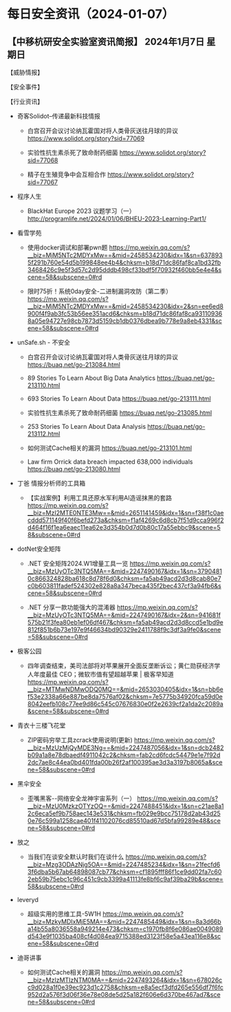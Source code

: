 # 每日安全资讯（2024-01-07）

【中移杭研安全实验室资讯简报】
2024年1月7日 星期日
---------------------------
【威胁情报】

【安全事件】

【行业资讯】

- 奇客Solidot–传递最新科技情报
  - 白宫召开会议讨论纳瓦霍国对将人类骨灰送往月球的异议
https://www.solidot.org/story?sid=77069

  - 实验性抗生素杀死了致命耐药细菌
https://www.solidot.org/story?sid=77068

  - 精子在生殖竞争中会互相合作
https://www.solidot.org/story?sid=77067

- 程序人生
  - BlackHat Europe 2023 议题学习（一）
http://programlife.net/2024/01/06/BHEU-2023-Learning-Part1/

- 看雪学苑
  - 使用docker调试和部署pwn题
https://mp.weixin.qq.com/s?__biz=MjM5NTc2MDYxMw==&mid=2458534230&idx=1&sn=6378935f291b760e54d5b199848ee4b4&chksm=b18d71dc86faf8ca1bd32fb3468426c9e5f3d57c2d95dddb498cf33bdf5f70932f460bb5e4e4&scene=58&subscene=0#rd

  - 限时75折！系统0day安全-二进制漏洞攻防（第二季）
https://mp.weixin.qq.com/s?__biz=MjM5NTc2MDYxMw==&mid=2458534230&idx=2&sn=ee6ed8900f4f9ab3fc53b56ee351acd6&chksm=b18d71dc86faf8ca931109368a05e94727e98cb7873d5159cb1db0376dbea9b778e9a8eb4331&scene=58&subscene=0#rd

- unSafe.sh - 不安全
  - 白宫召开会议讨论纳瓦霍国对将人类骨灰送往月球的异议
https://buaq.net/go-213084.html

  - 89 Stories To Learn About Big Data Analytics
https://buaq.net/go-213110.html

  - 693 Stories To Learn About Data
https://buaq.net/go-213111.html

  - 实验性抗生素杀死了致命耐药细菌
https://buaq.net/go-213085.html

  - 253 Stories To Learn About Data Analysis
https://buaq.net/go-213112.html

  - 如何测试Cache相关的漏洞
https://buaq.net/go-213101.html

  - Law firm Orrick data breach impacted 638,000 individuals
https://buaq.net/go-213080.html

- 丁爸 情报分析师的工具箱
  - 【实战案例】利用工具还原水军利用AI造谣抹黑的套路
https://mp.weixin.qq.com/s?__biz=MzI2MTE0NTE3Mw==&mid=2651141459&idx=1&sn=f38f1c0aecddd571149f40f6befd273a&chksm=f1af4269c6d8cb7f51d9cca996f2d464f16f1ea6eaec11ea62e3d354b0d7d0b80c17a55ebbc9&scene=58&subscene=0#rd

- dotNet安全矩阵
  - .NET 安全矩阵2024.W1增量工具一览
https://mp.weixin.qq.com/s?__biz=MzUyOTc3NTQ5MA==&mid=2247490167&idx=1&sn=37904810c866324828ba618c8d78f6d0&chksm=fa5ab49acd2d3d8cab80e7c0b603811fadef524302e828a8a347beca435f2bec437cf3a94fb6&scene=58&subscene=0#rd

  - .NET 分享一款功能强大的混淆器
https://mp.weixin.qq.com/s?__biz=MzUyOTc3NTQ5MA==&mid=2247490167&idx=2&sn=941681f575b21f3fea80eb1ef06df467&chksm=fa5ab49acd2d3d8ccd5e1bd9e812f851b6b73e197e9f46634bd90329e2411788f9c3df3a9fe0&scene=58&subscene=0#rd

- 极客公园
  - 四年调查结束，美司法部将对苹果展开全面反垄断诉讼；黄仁勋获经济学人年度最佳 CEO；微软市值有望超越苹果 | 极客早知道
https://mp.weixin.qq.com/s?__biz=MTMwNDMwODQ0MQ==&mid=2653030405&idx=1&sn=bb6ef53e2338a66e887be8da7576af02&chksm=7e5775b34920fca59d0e8042eefb108c77ee9d86c545c07676830e0f2e2639cf2a1da2c2089a&scene=58&subscene=0#rd

- 青衣十三楼飞花堂
  - ZIP密码穷举工具zcrack使用说明(更新)
https://mp.weixin.qq.com/s?__biz=MzUzMjQyMDE3Ng==&mid=2247487056&idx=1&sn=dcb2482b09a1a8e78dbaedf4911042c2&chksm=fab2cd6fcdc54479e1e7f92d2dc7ae8c44ea0bd401fda00b26f2af100395ae3d3a3197b8065a&scene=58&subscene=0#rd

- 黑伞安全
  - 歪嘴黑客--网络安全龙神宇宙系列（一）
https://mp.weixin.qq.com/s?__biz=MzU0MzkzOTYzOQ==&mid=2247488451&idx=1&sn=c21ae8a12c6eca5ef9b758aec143e531&chksm=fb029e9bcc75178d2ab43d250e76c599a1258cae401f41102076cd85510ad67d5bfa99289e48&scene=58&subscene=0#rd

- 放之
  - 当我们在谈安全默认时我们在谈什么
https://mp.weixin.qq.com/s?__biz=Mzg3ODAzNjg5OA==&mid=2247485234&idx=1&sn=21fecfd63f6dba5b67ab64898087cb77&chksm=cf1895fff86f1ce9dd02fa7c602eb59b75ebc1c96c451c9cb3399a41113fe8bf6c9af39ba29b&scene=58&subscene=0#rd

- leveryd
  - 超级实用的思维工具-5W1H
https://mp.weixin.qq.com/s?__biz=MzkyMDIxMjE5MA==&mid=2247485449&idx=1&sn=8a3d66ba14b55a8036558a949214e473&chksm=c1970fb8f6e086ae0049089d543e9f1035ba408cf4d084ea9715388ed3123f58e5a43ea116e8&scene=58&subscene=0#rd

- 迪哥讲事
  - 如何测试Cache相关的漏洞
https://mp.weixin.qq.com/s?__biz=MzIzMTIzNTM0MA==&mid=2247493264&idx=1&sn=678026cc9d028a1f0e39ec923d1c2758&chksm=e8a5ecf3dfd265e556df7f6fc952d2a576f3d06f36e78e08de5d25a182f606e6d370be467ad7&scene=58&subscene=0#rd

